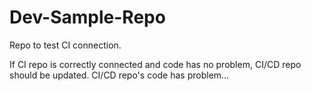 # Dev-Sample-Repo

Repo to test CI connection.

If CI repo is correctly connected and code has no problem, CI/CD repo should be updated.
CI/CD repo's code has problem...

